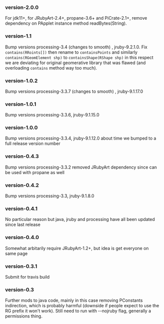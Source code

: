 ### version-2.0.0
For jdk11+, for JRubyArt-2.4+, propane-3.6+ and PiCrate-2.1+, remove dependency on PApplet instance method readBytes(String).

### version-1.1
Bump versions processing-3.4 (changes to smooth) , jruby-9.2.1.0. Fix `contains(RRoints[])` then rename to `containsPoints` and similarly `contains(RGeomElement shp)` to `containsShape(RShape shp)` in this respect we are deviating for original geomerative library that was flawed (and overloading `contains` method way too much).

### version-1.0.2
Bump versions processing-3.3.7 (changes to smooth) , jruby-9.1.17.0

### version-1.0.1
Bump versions processing-3.3.6, jruby-9.1.15.0

### version-1.0.0
Bump versions processing-3.3.4, jruby-9.1.12.0 about time we bumped to a full release version number

### version-0.4.3
Bump versions processing-3.3.2 removed JRubyArt dependency since can be used with propane as well

### version-0.4.2
Bump versions processing-3.3, jruby-9.1.8.0

### version-0.4.1
No particular reason but java, jruby and processing have all been updated since last release

### version-0.4.0
Somewhat arbitarily require JRubyArt-1.2+, but idea is get everyone on same page

### version-0.3.1
Submit for travis build

### version-0.3
Further mods to java code, mainly in this case removing PConstants indirection, which is probably harmful (downside if people expect to use the RG prefix it won't work). Still need to run with --nojruby flag, generally a permissions thing.
